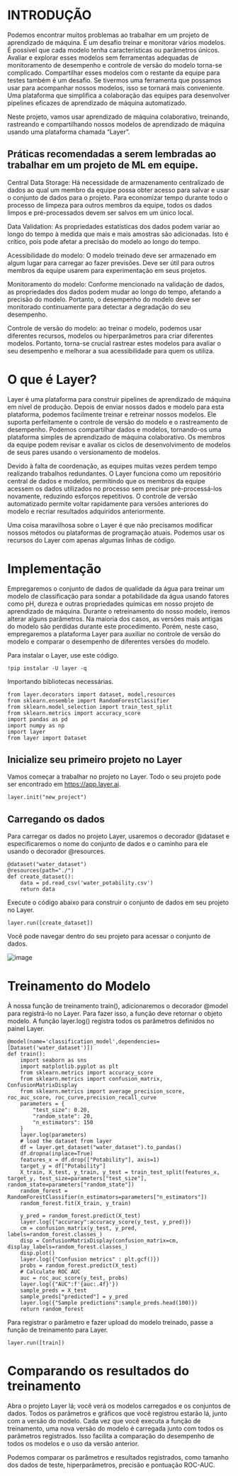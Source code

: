 # INTRODUÇÃO 

Podemos encontrar muitos problemas ao trabalhar em um projeto de aprendizado de máquina. É um desafio treinar e monitorar vários modelos. É possível que cada modelo tenha características ou parâmetros únicos. Avaliar e explorar esses modelos sem ferramentas adequadas de monitoramento de desempenho e controle de versão do modelo torna-se complicado. Compartilhar esses modelos com o restante da equipe para testes também é um desafio. Se tivermos uma ferramenta que possamos usar para acompanhar nossos modelos, isso se tornará mais conveniente. Uma plataforma que simplifica a colaboração das equipes para desenvolver pipelines eficazes de aprendizado de máquina automatizado.

Neste projeto, vamos usar aprendizado de máquina colaborativo, treinando, rastreando e compartilhando nossos modelos de aprendizado de máquina usando uma plataforma chamada “Layer”.

## Práticas recomendadas a serem lembradas ao trabalhar em um projeto de ML em equipe.

Central Data Storage:  Há necessidade de armazenamento centralizado de dados ao qual um membro da equipe possa obter acesso para salvar e usar o conjunto de dados para o projeto. Para economizar tempo durante todo o processo de limpeza para outros membros da equipe, todos os dados limpos e pré-processados ​​devem ser salvos em um único local.

Data Validation: As propriedades estatísticas dos dados podem variar ao longo do tempo à medida que mais e mais amostras são adicionadas. Isto é crítico, pois pode afetar a precisão do modelo ao longo do tempo.

Acessibilidade do modelo: O modelo treinado deve ser armazenado em algum lugar para carregar ao fazer previsões. Deve ser útil para outros membros da equipe usarem para experimentação em seus projetos.

Monitoramento do modelo: Conforme mencionado na validação de dados, as propriedades dos dados podem mudar ao longo do tempo, afetando a precisão do modelo. Portanto, o desempenho do modelo deve ser monitorado continuamente para detectar a degradação do seu desempenho.

Controle de versão do modelo: ao treinar o modelo, podemos usar diferentes recursos, modelos ou hiperparâmetros para criar diferentes modelos. Portanto, torna-se crucial rastrear estes modelos para avaliar o seu desempenho e melhorar a sua acessibilidade para quem os utiliza.


# O que é Layer?

Layer é uma plataforma para construir pipelines de aprendizado de máquina em nível de produção. Depois de enviar nossos dados e modelo para esta plataforma, podemos facilmente treinar e retreinar nossos modelos. Ele suporta perfeitamente o controle de versão do modelo e o rastreamento de desempenho. Podemos compartilhar dados e modelos, tornando-os uma plataforma simples de aprendizado de máquina colaborativo. Os membros da equipe podem revisar e avaliar os ciclos de desenvolvimento de modelos de seus pares usando o versionamento de modelos.

Devido à falta de coordenação, as equipes muitas vezes perdem tempo realizando trabalhos redundantes. O Layer funciona como um repositório central de dados e modelos, permitindo que os membros da equipe acessem os dados utilizados no processo sem precisar pré-processá-los novamente, reduzindo esforços repetitivos. O controle de versão automatizado permite voltar rapidamente para versões anteriores do modelo e recriar resultados adquiridos anteriormente.

Uma coisa maravilhosa sobre o Layer é que não precisamos modificar nossos métodos ou plataformas de programação atuais. Podemos usar os recursos do Layer com apenas algumas linhas de código.


# Implementação

Empregaremos o conjunto de dados de qualidade da água para treinar um modelo de classificação para sondar a potabilidade da água usando fatores como pH, dureza e outras propriedades químicas em nosso projeto de aprendizado de máquina. Durante o retreinamento do nosso modelo, iremos alterar alguns parâmetros. Na maioria dos casos, as versões mais antigas do modelo são perdidas durante este procedimento. Porém, neste caso, empregaremos a plataforma Layer para auxiliar no controle de versão do modelo e comparar o desempenho de diferentes versões do modelo.

Para instalar o Layer, use este código.

```
!pip instalar -U layer -q
```

Importando bibliotecas necessárias.

```
from layer.decorators import dataset, model,resources
from sklearn.ensemble import RandomForestClassifier
from sklearn.model_selection import train_test_split
from sklearn.metrics import accuracy_score
import pandas as pd
import numpy as np
import layer
from layer import Dataset
```

## Inicialize seu primeiro projeto no Layer

Vamos começar a trabalhar no projeto no Layer. Todo o seu projeto pode ser encontrado em https://app.layer.ai.

```
layer.init("new_project")
```

## Carregando os dados


Para carregar os dados no projeto Layer, usaremos o decorador @dataset e especificaremos o nome do conjunto de dados e o caminho para ele usando o decorador @resources.

```
@dataset("water_dataset")
@resources(path="./")
def create_dataset():
    data = pd.read_csv('water_potability.csv')
    return data
```


Execute o código abaixo para construir o conjunto de dados em seu projeto no Layer.

```
layer.run([create_dataset])
```

Você pode navegar dentro do seu projeto para acessar o conjunto de dados.

![image](https://github.com/ksldados/Analytics-Engineering-by-Kariston/assets/114116067/2ae8ea5d-6848-4ddd-a406-7bc91ec7e79f)

# Treinamento do Modelo

À nossa função de treinamento train(), adicionaremos o decorador @model para registrá-lo no Layer. Para fazer isso, a função deve retornar o objeto modelo. A função layer.log() registra todos os parâmetros definidos no painel Layer.

```
@model(name='classification_model',dependencies=[Dataset('water_dataset')])
def train():
    import seaborn as sns
    import matplotlib.pyplot as plt
    from sklearn.metrics import accuracy_score
    from sklearn.metrics import confusion_matrix, ConfusionMatrixDisplay
    from sklearn.metrics import average_precision_score, roc_auc_score, roc_curve,precision_recall_curve
    parameters = {
        "test_size": 0.20,
        "random_state": 20,
        "n_estimators": 150
    }
    layer.log(parameters)
    # load the dataset from layer
    df = layer.get_dataset("water_dataset").to_pandas()
    df.dropna(inplace=True)
    features_x = df.drop(["Potability"], axis=1)
    target_y = df["Potability"]
    X_train, X_test, y_train, y_test = train_test_split(features_x, target_y, test_size=parameters["test_size"], random_state=parameters["random_state"])
    random_forest = RandomForestClassifier(n_estimators=parameters["n_estimators"])
    random_forest.fit(X_train, y_train)
    
    y_pred = random_forest.predict(X_test)
    layer.log({"accuracy":accuracy_score(y_test, y_pred)})
    cm = confusion_matrix(y_test, y_pred, labels=random_forest.classes_)
    disp = ConfusionMatrixDisplay(confusion_matrix=cm, display_labels=random_forest.classes_)
    disp.plot()
    layer.log({"Confusion metrics" : plt.gcf()})
    probs = random_forest.predict(X_test)
    # Calculate ROC AUC
    auc = roc_auc_score(y_test, probs)
    layer.log({"AUC":f'{auc:.4f}'})
    sample_preds = X_test
    sample_preds["predicted"] = y_pred
    layer.log({"Sample predictions":sample_preds.head(100)})
    return random_forest
```

Para registrar o parâmetro e fazer upload do modelo treinado, passe a função de treinamento para Layer.

```
layer.run([train])
```

# Comparando os resultados do treinamento

Abra o projeto Layer lá; você verá os modelos carregados e os conjuntos de dados. Todos os parâmetros e gráficos que você registrou estarão lá, junto com a versão do modelo. Cada vez que você executa a função de treinamento, uma nova versão do modelo é carregada junto com todos os parâmetros registrados. Isso facilita a comparação do desempenho de todos os modelos e o uso da versão anterior.

Podemos comparar os parâmetros e resultados registrados, como tamanho dos dados de teste, hiperparâmetros, precisão e pontuação ROC-AUC.
